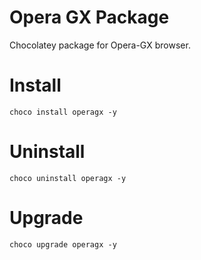 # Opera GX Package
Chocolatey package for Opera-GX browser.

# Install

`choco install operagx -y`

# Uninstall

`choco uninstall operagx -y`

# Upgrade

`choco upgrade operagx -y`
